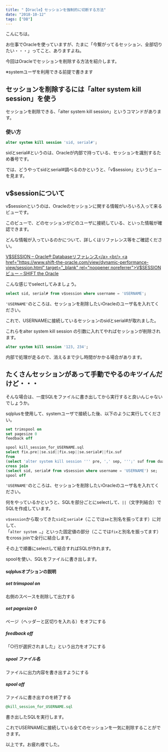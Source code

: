 ```yaml
---
title: "【Oracle】セッションを強制的に切断する方法"
date: "2018-10-12"
tags: ["DB"]
---
```


こんにちは。

お仕事でOracleを使っていますが、たまに「今繋がってるセッション、全部切りたい・・・」ってこと、ありますよね。

今回はOracleでセッションを削除する方法を紹介します。

※systemユーザを利用できる前提で書きます

## セッションを削除するには「alter system kill session」を使う

セッションを削除できる、「alter system kill session」というコマンドがあります。

### 使い方

```sql
alter system kill session 'sid, serial#';
```

sidとserial#というのは、Oracleが内部で持っている、セッションを識別するため番号です。

では、どうやってsidとserial#調べるのかというと、「v$session」というビューを見ます。

## v$sessionについて

v$sessionというのは、Oracleのセッションに関する情報がいろいろ入って来るビューです。

このビューで、どのセッションがどのユーザに接続している、といった情報が確認できます。

どんな情報が入っているのかについて、詳しくはリファレンス等をご確認ください。

<a href="https://docs.oracle.com/cd/E16338_01/server.112/b56311/dynviews_3016.htm" target="_blank" rel="noopener noreferrer">V$SESSION – Oracle® Databaseリファレンス</a>
<br/>
<a href="https://www.shift-the-oracle.com/view/dynamic-performance-view/session.html" target="_blank" rel="noopener noreferrer">V$SESSION ビュー – SHIFT the Oracle</a>

こんな感じでselectしてみましょう。

```sql
select sid, serial# from v$session where username = 'USERNAME';
```

`'USERNAME'`のところは、セッションを削除したいOracleのユーザ名を入れてください。

これで、USERNAMEに接続しているセッションのsidとserial#が取れました。

これらをalter system kill session の引数に入れてやればセッションが削除されます。

```sql
alter system kill session '123, 234';
```

内部で処理が走るので、消えるまで少し時間がかかる場合があります。

## たくさんセッションがあって手動でやるのキツイんだけど・・・

そんな場合は、一度SQLをファイルに書き出してから実行すると良いんじゃないでしょうか。

sqlplusを使用して、systemユーザで接続した後、以下のように実行してください。

```sql
set trimspool on
set pagesize 0
feedback off

spool kill_session_for_USERNAME.sql
select fix.pre||se.sid||fix.sep||se.serial#||fix.suf
from
(select 'alter system kill session ''' pre, ',' sep, ''';' suf from dual) fix
cross join
(select sid, serial# from v$session where username = 'USERNAME') se;
spool off
```

`'USERNAME'`のところは、セッションを削除したいOracleのユーザ名を入れてください。

何をやっているかというと、SQLを部分ごとにselectして、`||`（文字列結合）でSQLを作成しています。

`v$session`から取ってきた`sid`と`serial#`（ここでは`se`と別名を振ってます）に対して、
<br/>
「`alter system …`」といった固定値の部分（ここでは`fix`と別名を振ってます）をcross joinで全行に結合します。

その上で順番にselectして結合すればSQLが作れます。

spoolを使い、SQLをファイルに書き出します。

#### sqlplusオプションの説明

##### set trimspool on

右側のスペースを削除して出力する

##### set pagesize 0

ページ（ヘッダーと区切りを入れる）をオフにする

##### feedback off

「○行が選択されました」という出力をオフにする

##### spool ファイル名

ファイルに出力内容を書き出すようにする

##### spool off

ファイルに書き出すのを終了する

```sql
@kill_session_for_USERNAME.sql
```

書き出したSQLを実行します。

これでUSERNAMEに接続している全てのセッションを一気に削除することができます。

以上です。お疲れ様でした。
